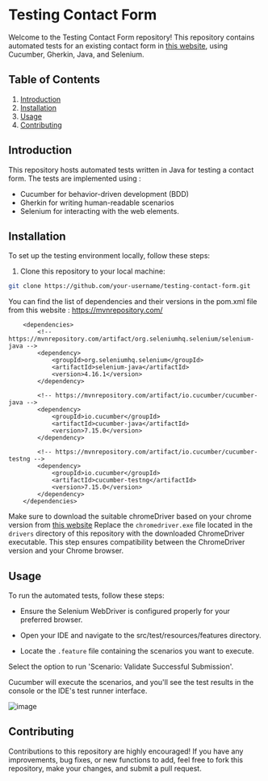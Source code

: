 # Testing Contact Form

Welcome to the Testing Contact Form repository! This repository contains automated tests for an existing contact form in [this website](https://www.webdriveruniversity.com/Contact-Us/contactus.html),  using Cucumber, Gherkin, Java, and Selenium. 

## Table of Contents

1. [Introduction](#introduction)
2. [Installation](#installation)
3. [Usage](#usage)
4. [Contributing](#contributing)

## Introduction

This repository hosts automated tests written in Java for testing a contact form. The tests are implemented using :
* Cucumber for behavior-driven development (BDD)
* Gherkin for writing human-readable scenarios
* Selenium for interacting with the web elements.

## Installation

To set up the testing environment locally, follow these steps:

1. Clone this repository to your local machine:

```bash
git clone https://github.com/your-username/testing-contact-form.git
```
You can find the list of dependencies and their versions in the pom.xml file from this website : https://mvnrepository.com/

```code
    <dependencies>
        <!-- https://mvnrepository.com/artifact/org.seleniumhq.selenium/selenium-java -->
        <dependency>
            <groupId>org.seleniumhq.selenium</groupId>
            <artifactId>selenium-java</artifactId>
            <version>4.16.1</version>
        </dependency>

        <!-- https://mvnrepository.com/artifact/io.cucumber/cucumber-java -->
        <dependency>
            <groupId>io.cucumber</groupId>
            <artifactId>cucumber-java</artifactId>
            <version>7.15.0</version>
        </dependency>

        <!-- https://mvnrepository.com/artifact/io.cucumber/cucumber-testng -->
        <dependency>
            <groupId>io.cucumber</groupId>
            <artifactId>cucumber-testng</artifactId>
            <version>7.15.0</version>
        </dependency>
    </dependencies>
```
Make sure to download the suitable chromeDriver based on your chrome version from [this website](https://chromedriver.chromium.org/downloads)
Replace the `chromedriver.exe` file located in the `drivers` directory of this repository with the downloaded ChromeDriver executable. This step ensures compatibility between the ChromeDriver version and your Chrome browser.

## Usage

To run the automated tests, follow these steps:

- Ensure the Selenium WebDriver is configured properly for your preferred browser.

- Open your IDE and navigate to the src/test/resources/features directory.

- Locate the `.feature` file containing the scenarios you want to execute.

Select the option to run 'Scenario:  Validate Successful Submission'.

Cucumber will execute the scenarios, and you'll see the test results in the console or the IDE's test runner interface.

![image](https://github.com/ayaamdouni/testingContactForm/assets/119370603/8ef7593b-5b0f-44f2-8df6-7cbec9fcab6a)

## Contributing

Contributions to this repository are highly encouraged! If you have any improvements, bug fixes, or new functions to add, feel free to fork this repository, make your changes, and submit a pull request.
